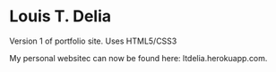 # Louis T. Delia
Version 1 of portfolio site. Uses HTML5/CSS3

My personal websitec can now be found here: ltdelia.herokuapp.com.

